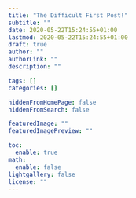 ```yaml
---
title: "The Difficult First Post!"
subtitle: ""
date: 2020-05-22T15:24:55+01:00
lastmod: 2020-05-22T15:24:55+01:00
draft: true
author: ""
authorLink: ""
description: ""

tags: []
categories: []

hiddenFromHomePage: false
hiddenFromSearch: false

featuredImage: ""
featuredImagePreview: ""

toc:
  enable: true
math:
  enable: false
lightgallery: false
license: ""
---
```


<!--more-->
